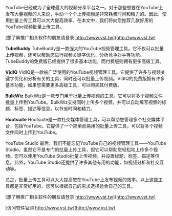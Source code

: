 YouTube已经成为了全球最大的视频分享平台之一。对于那些想要在YouTube上发布大量视频的人来说，手动一个个上传视频是非常耗费时间和精力的。因此，使用批量上传工具可以大大提高效率。在本文中，我们将向您推荐几款好用的YouTube视频批量上传工具。

[想了解推广相关软件的朋友请登录 http://www.vst.tw](http://www.vst.tw)

**TubeBuddy**
TubeBuddy是一款强大的YouTube视频管理工具。它不仅可以批量上传视频，还可以帮助您进行视频关键字优化、分析竞争对手等功能。TubeBuddy的免费版已经提供了很多基本功能，而付费版则拥有更多高级工具。

**VidIQ**
VidIQ是一款被广泛使用的YouTube视频管理工具。它提供了许多与视频关键字优化和分析有关的工具，同时还可以批量上传视频。VidIQ的免费版拥有许多基本功能，如果您需要更多高级工具，可以购买其付费版。

**BulkWiz**
BulkWiz是一款专门用于批量上传视频的工具。它可以将多个视频文件批量上传到YouTube。BulkWiz支持同时上传多个视频，并可以自动填写视频的标题、标签、描述等信息，以节省时间和精力。

**Hootsuite**
Hootsuite是一款社交媒体管理工具，可以帮助您管理多个社交媒体平台，包括YouTube。它提供了一个简单而易用的批量上传工具，可以将多个视频文件同时上传到YouTube。

YouTube Studio
最后，我们不能忘记YouTube自己的视频管理工具——YouTube Studio。虽然它不是专门的批量上传工具，但它可以帮助您轻松地上传多个视频。您可以使用YouTube Studio批量上传视频，并设置标题、标签、描述等信息。此外，YouTube Studio还提供了许多其他有用的功能，如视频分析和社交互动等。

总之，批量上传工具可以大大提高您在YouTube上发布视频的效率。以上这些工具都是非常好用的，您可以根据自己的需求选择适合自己的工具。

[想了解推广相关软件的朋友请登录 http://www.vst.tw](http://www.vst.tw)


[访问软件官网 http://www.vst.tw](http://www.vst.tw)
